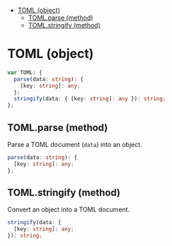 - [TOML (object)](#toml-object)
  - [TOML.parse (method)](#tomlparse-method)
  - [TOML.stringify (method)](#tomlstringify-method)

# TOML (object)

```ts
var TOML: {
  parse(data: string): {
    [key: string]: any;
  };
  stringify(data: { [key: string]: any }): string;
};
```

## TOML.parse (method)

Parse a TOML document (`data`) into an object.

```ts
parse(data: string): {
  [key: string]: any;
};
```

## TOML.stringify (method)

Convert an object into a TOML document.

```ts
stringify(data: {
  [key: string]: any;
}): string;
```

